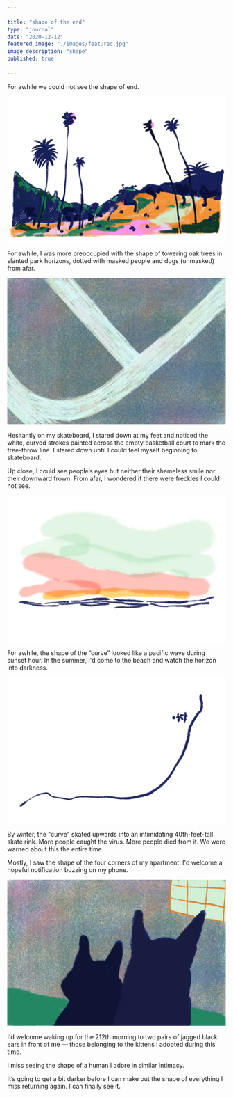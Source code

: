 ```yaml
---

title: "shape of the end"
type: "journal"
date: "2020-12-12"
featured_image: "./images/featured.jpg"
image_description: "shape"
published: true

---
```


For awhile we could not see the shape of end.

<img src="./images/park.jpg" alt="park" />

For awhile, I was more preoccupied with the shape of towering oak trees in slanted park
horizons, dotted with masked people and dogs (unmasked) from afar.

<img src="./images/ball.jpg" alt="ball" />

Hesitantly on my skateboard, I stared down at my feet and noticed the white,
curved strokes painted across the empty basketball court to mark the free-throw line. I stared down until I could feel myself beginning to skateboard.

Up close, I could see people’s eyes but neither their shameless smile nor
their downward frown. From afar, I wondered if there were freckles I could not see.


<img src="./images/sunset.jpg" alt="beach" />

For awhile, the shape of the “curve” looked like a pacific wave during sunset hour. In the summer, I'd come to the beach and watch the horizon into darkness.

<img src="./images/skate.jpg" alt="skate" />

By winter, the "curve" skated upwards into an intimidating 40th-feet-tall skate rink. More people caught the virus. More people died from it. We were warned about this the entire time.

Mostly, I saw the shape of the four corners of my apartment. I'd welcome a hopeful notification buzzing on my phone.

<img src="./images/cat.jpg" alt="cat" />

I'd welcome waking up for the 212th morning to two pairs of jagged black ears
in front of me — those belonging to the kittens I adopted during this time.

I miss seeing the shape of a human I adore in similar intimacy.

It’s going to get a bit darker before I can make out the shape of everything I miss returning again. I can finally see it.